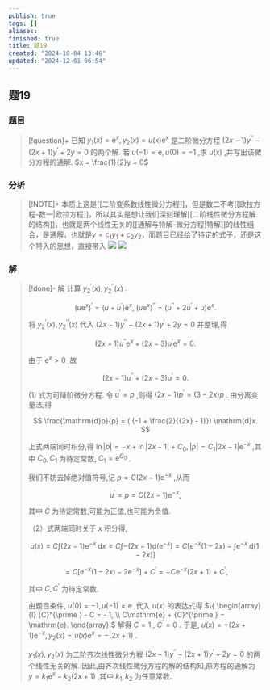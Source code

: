```yaml
---
publish: true
tags: []
aliases: 
finished: true
title: 题19
created: "2024-10-04 13:46"
updated: "2024-12-01 06:54"
---
```

## 题19
### 题目
> [!question]+
> 已知 ${y}_{1}( x) = {\mathrm{e}}^{x},{y}_{2}( x) = u( x) {\mathrm{e}}^{x}$ 是二阶微分方程 $( {{2x} - 1}) {y}^{\prime \prime } - ( {{2x} + 1}) {y}^{\prime } + {2y} = 0$ 的两个解. 若 $u( {-1}) = \mathrm{e}, u( 0) = - 1$ ,求 $u( x)$ ,并写出该微分方程的通解. $x = \frac{1}{2}y = 0$
### 分析
> [!NOTE]+
> 本质上这是[[二阶变系数线性微分方程]]，但是数二不考[[欧拉方程-数一|欧拉方程]]，所以其实是想让我们深刻理解[[二阶线性微分方程解的结构]]，也就是两个线性无关的[[通解与特解-微分方程|特解]]的线性组合，是通解，也就是$y=c_{1}y_{1}+c_{2}y_{2}$，而题目已经给了待定的式子，还是这个带入的思想，直接带入
> ![](https://img.hwenyi.live/202411292055634.webp)
> ![](https://img.hwenyi.live/202411292056413.webp)
### 解
> [!done]-
> 解 计算 ${y}_{2}^{\prime }( x) ,{y}_{2}^{\prime \prime }( x)$ .
> 
> $$
> {( u{\mathrm{e}}^{x}) }^{\prime } = ( {u + {u}^{\prime }}) {\mathrm{e}}^{x},\;{( u{\mathrm{e}}^{x}) }^{\prime \prime } = ( {{u}^{\prime \prime } + 2{u}^{\prime } + u}) {\mathrm{e}}^{x}.
> $$
> 
> 将 ${y}_{2}^{\prime }( x) ,{y}_{2}^{\prime \prime }( x)$ 代入 $( {{2x} - 1}) {y}^{\prime \prime } - ( {{2x} + 1}) {y}^{\prime } + {2y} = 0$ 并整理,得
> 
> $$
> ( {{2x} - 1}) {u}^{\prime \prime }{\mathrm{e}}^{x} + ( {{2x} - 3}) {u}^{\prime }{\mathrm{e}}^{x} = 0.
> $$
> 
> 由于 ${\mathrm{e}}^{x} > 0$ ,故
> 
> $$
> ( {{2x} - 1}) {u}^{\prime \prime } + ( {{2x} - 3}) {u}^{\prime } = 0. \tag{1}
> $$
> 
> (1) 式为可降阶微分方程. 令 ${u}^{\prime } = p$ ,则得 $( {{2x} - 1}) {p}^{\prime } = ( {3 - {2x}}) p$ . 由分离变量法,得
> 
> $$
> \frac{\mathrm{d}p}{p} = ( {-1 + \frac{2}{{2x} - 1}}) \mathrm{d}x.
> $$
> 
> 上式两端同时积分,得 $\ln | p| = - x + \ln | {{2x} - 1}| + {C}_{0},| p| = {C}_{1}| {{2x} - 1}| {\mathrm{e}}^{-x}$ ,其中 ${C}_{0},{C}_{1}$ 为待定常数, ${C}_{1} = {\mathrm{e}}^{{C}_{0}}$ .
> 
> 我们不妨去掉绝对值符号,记 $p = C( {{2x} - 1}) {\mathrm{e}}^{-x}$ ,从而
> 
> $$
> {u}^{\prime } = p = C( {{2x} - 1}) {\mathrm{e}}^{-x}, \tag{2}
> $$
> 
> 其中 $C$ 为待定常数,可能为正值,也可能为负值.
> 
> （2）式两端同时关于 $x$ 积分得,
> 
> $$
> u( x) = C\int ( {{2x} - 1}) {\mathrm{e}}^{-x}\mathrm{\;d}x = C\int - ( {{2x} - 1}) \mathrm{d}( {\mathrm{e}}^{-x}) = C\lbrack {{\mathrm{e}}^{-x}( {1 - {2x}}) -\int {\mathrm{e}}^{-x}\mathrm{\;d}( {1 - {2x}}) }\rbrack
> $$
> 
> $$
> = C\lbrack {{\mathrm{e}}^{-x}( {1 - {2x}}) - 2{\mathrm{e}}^{-x}}\rbrack + {C}^{\prime } = - C{\mathrm{e}}^{-x}( {{2x} + 1}) + {C}^{\prime },
> $$
> 
> 其中 $C,{C}^{\prime }$ 为待定常数.
> 
> 由题目条件, $u( 0) = - 1, u( {-1}) = \mathrm{e}$ ,代入 $u( x)$ 的表达式得 $\{ \begin{array}{l} {C}^{\prime } - C = - 1, \\ C\mathrm{e} + {C}^{\prime } = \mathrm{e}. \end{array}.$ 解得 $C = 1$ , ${C}^{\prime } = 0$ . 于是, $u( x) = - ( {{2x} + 1}) {\mathrm{e}}^{-x},{y}_{2}( x) = u( x) {\mathrm{e}}^{x} = - ( {{2x} + 1})$ .
> 
> ${y}_{1}( x) ,{y}_{2}( x)$ 为二阶齐次线性微分方程 $( {{2x} - 1}) {y}^{\prime \prime } - ( {{2x} + 1}) {y}^{\prime } + {2y} = 0$ 的两个线性无关的解. 因此,由齐次线性微分方程的解的结构知,原方程的通解为 $y = {k}_{1}{\mathrm{e}}^{x} - {k}_{2}( {{2x} + 1})$ ,其中 ${k}_{1},{k}_{2}$ 为任意常数.